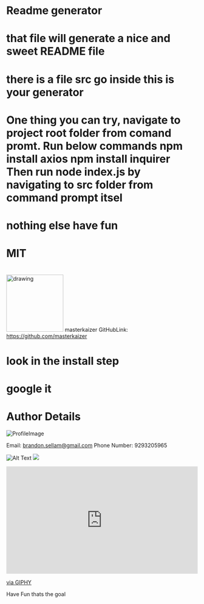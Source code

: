 
# Readme generator 

# that file will generate a nice and sweet README file
# there is a file src go inside this is your generator
# One thing you can try, navigate to project root folder from comand promt. Run below commands npm install axios npm install inquirer Then run node index.js by navigating to src folder from command prompt itsel
# nothing else have fun
# MIT
# 
            
 <img src="https://avatars0.githubusercontent.com/u/62270445?v=4" alt="drawing" width="150" display="inline"/> masterkaizer  GitHubLink: https://github.com/masterkaizer
# look in the install step
# google it 
# Author Details 



![ProfileImage](https://avatars0.githubusercontent.com/u/62270445?v=4)

Email: brandon.sellam@gmail.com
Phone Number: 9293205965


![Alt Text](https://media.giphy.com/media/vFKqnCdLPNOKc/giphy.gif)
<img src="https://giphy.com/gifs/dAuqc8iaF0ZnxeHPaN/html5">

<div style="width:100%;height:0;padding-bottom:56%;position:relative;"><iframe src="https://giphy.com/embed/dAuqc8iaF0ZnxeHPaN" width="100%" height="100%" style="position:absolute" frameBorder="0" class="giphy-embed" allowFullScreen></iframe></div><p><a href="https://giphy.com/gifs/dAuqc8iaF0ZnxeHPaN">via GIPHY</a></p>
Have Fun thats the goal
